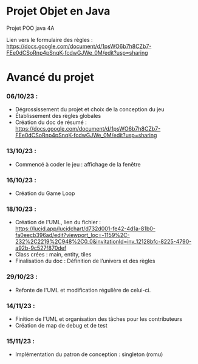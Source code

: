 # Projet Objet en Java
Projet POO java 4A

Lien vers le formulaire des règles : https://docs.google.com/document/d/1psWO6b7h8CZb7-FEe0dCSoRnp4pSnqK-fcdwGJWe_0M/edit?usp=sharing

# Avancé du projet

### 06/10/23 : 
- Dégrossissement du projet et choix de la conception du jeu
- Établissement des règles globales
- Création du doc de résumé : https://docs.google.com/document/d/1psWO6b7h8CZb7-FEe0dCSoRnp4pSnqK-fcdwGJWe_0M/edit?usp=sharing

### 13/10/23 : 
- Commencé à coder le jeu : affichage de la fenêtre

### 16/10/23 : 
- Création du Game Loop

### 18/10/23 : 
- Création de l'UML, lien du fichier : https://lucid.app/lucidchart/d732d001-fe42-4d1a-81b0-fa0eecb396ad/edit?viewport_loc=-1159%2C-232%2C2219%2C948%2C0_0&invitationId=inv_12128bfc-8225-4790-a92b-9c527f870def
- Class crées : main, entity, tiles
- Finalisation du doc : Définition de l’univers et des règles

### 29/10/23 :
- Refonte de l'UML et modification régulière de celui-ci.

### 14/11/23 :
- Finition de l'UML et organisation des tâches pour les contributeurs
- Création de map de debug et de test

### 15/11/23 : 
- Implémentation du patron de conception : singleton (romu)